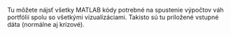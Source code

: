 Tu môžete nájsť všetky MATLAB kódy potrebné na spustenie výpočtov váh portfólií spolu so všetkými vizualizáciami.
Takisto sú tu priložené vstupné dáta (normálne aj krízové).
